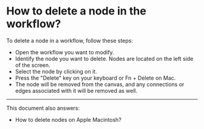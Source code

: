# How to delete a node in the workflow?

To delete a node in a workflow, follow these steps:

* Open the workflow you want to modify.
* Identify the node you want to delete. Nodes are located on the left side of the screen.
* Select the node by clicking on it.
* Press the "Delete" key on your keyboard or Fn + Delete on Mac.
* The node will be removed from the canvas, and any connections or edges associated with it will be removed as well.

---
This document also answers:

- How to delete nodes on Apple Macintosh?
